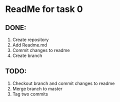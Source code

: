 # ReadMe for task 0
## DONE:
  1. Create repository
  2. Add Readme.md
  3. Commit changes to readme
  4. Create branch  
## TODO:
  1. Checkout branch and commit changes to readme
  2. Merge branch to master
  3. Tag two commits
